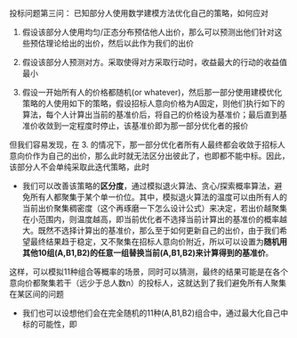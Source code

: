 投标问题第三问：
已知部分人使用数学建模方法优化自己的策略，如何应对

1. 假设该部分人使用均匀/正态分布预估他人出价，那么可以预测出他们针对这些预估理论给出的出价，然后以此作为我们的出价
2. 假设该部分人预测对方。采取使得对方采取行动时，收益最大的行动的收益值最小



3. 假设一开始所有人的价格都随机(or whatever)，然后那一部分使用建模优化策略的人使用如下的策略，假设招标人意向价格为A固定，则他们执行如下的算法，每个人计算出当前的基准价后，将自己的价格设为基准价；最后直到基准价收敛到一定程度时停止，该基准价即为那一部分优化者的报价

但我们容易发现，在 3. 的情况下，那一部分优化者所有人最终都会收敛于招标人意向价作为自己的出价，那么此时就无法区分出彼此了，也即都不能中标。因此，该部分人不会单纯采取此迭代策略，此时

+ 我们可以改善该策略的**区分度**，通过模拟退火算法、贪心/探索概率算法，避免所有人都聚集于某个单一价位。其中，模拟退火算法的温度可以由所有人的当前出价聚集稠密度（这个再琢磨一下怎么设计公式）来决定，若出价越聚集在小范围内，则温度越高，即当前优化者不选择当前计算出的基准价的概率越大。既然不选择计算出的基准价，那么至于如何更新自己的出价，由于我们希望最终结果趋于稳定，又不聚集在招标人意向价附近，所以可以设置为**随机用其他10组(A,B1,B2)的任意一组替换当前(A,B1,B2)来计算得到的基准价**。

这样，可以模拟11种组合等概率的场景，同时可以猜测，最终的结果可能是在各个意向价都聚集若干（远少于总人数n）的投标人，这就达到了我们避免所有人聚集在某区间的问题


+ 我们也可以设想他们会在完全随机的11种(A,B1,B2)组合中，通过最大化自己中标的可能性，即